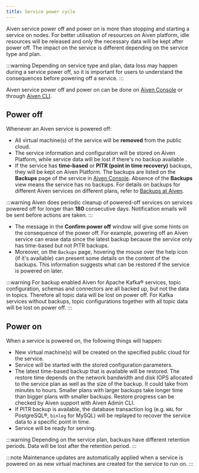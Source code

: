 ```yaml
---
title: Service power cycle
---
```


Aiven service power off and power on is more than stopping and starting
a service on nodes. For better utilisation of resources on Aiven
platform, idle resources will be released and only the necessary data
will be kept after power off. The impact on the service is different
depending on the service type and plan.

:::warning
Depending on service type and plan, data loss may happen during a
service power off, so it is important for users to understand the
consequences before powering off a service.
:::

Aiven service power off and power on can be done on [Aiven
Console](https://console.aiven.io) or through
[Aiven CLI](/docs/platform/howto/pause-from-cli).

## Power off

Whenever an Aiven service is powered off:

-   All virtual machine(s) of the service will be **removed** from the
    public cloud.
-   The service information and configuration will be stored on Aiven
    Platform, while service data will be lost if there's no backup
    available .
-   If the service has **time-based** or **PITR (point in time
    recovery)** backups, they will be kept on Aiven Platform. The
    backups are listed on the **Backups** page of the service in [Aiven
    Console](https://console.aiven.io). Absence of the **Backups** view
    means the service has no backups. For details on backups for
    different Aiven services on different plans, refer to
    [Backups at Aiven](/docs/platform/concepts/service_backups).

:::warning
Aiven does periodic cleanup of powered-off services on services powered
off for longer than **180** consecutive days. Notification emails will
be sent before actions are taken.
:::

-   The message in the **Confirm power off** window will give some hints
    on the consequence of the power off. For example, powering off an
    Aiven service can erase data since the latest backup because the
    service only has time-based but not PITR backups.
-   Moreover, on the `Backups` page, hovering the mouse over the help
    icon (if it's available) can present some details on the content of
    the backups. This information suggests what can be restored if the
    service is powered on later.

:::warning
For backup enabled Aiven for Apache Kafka® services, topic
configuration, schemas and connectors are all backed up, but not the
data in topics. Therefore all topic data will be lost on power off. For
Kafka services without backups, topic configurations together with all
topic data will be lost on power off.
:::

## Power on

When a service is powered on, the following things will happen:

-   New virtual machine(s) will be created on the specified public cloud
    for the service.
-   Service will be started with the stored configuration parameters.
-   The latest time-based backup that is available will be restored. The
    restore time depends on the network bandwidth and disk IOPS
    allocated to the service plan as well as the size of the backup. It
    could take from minutes to hours. Smaller plans with larger backups
    take longer time than bigger plans with smaller backups. Restore
    progress can be checked by Aiven support with Aiven Admin CLI.
-   If PITR backup is available, the database transaction log (e.g.
    `WAL` for PostgreSQL®, `binlog` for MySQL) will be replayed to
    recover the service data to a specific point in time.
-   Service will be ready for serving.

:::warning
Depending on the service plan, backups have different retention periods.
Data will be lost after the retention period.
:::

:::note
Maintenance updates are automatically applied when a service is powered
on as new virtual machines are created for the service to run on.
:::
